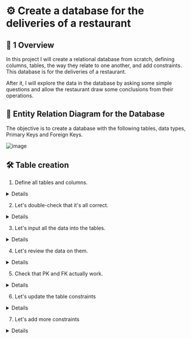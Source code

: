 # ⚙️ Create a database for the deliveries of a restaurant

## 📌 1 Overview

In this project I will create a relational database from scratch, defining columns, tables, the way they relate to one another, and add constraints. This database is for the deliveries of a restaurant.

After it, I will explore the data in the database by asking some simple questions and allow the restaurant draw some conclusions from their operations.

## 📐 Entity Relation Diagram for the Database

The objective is to create a database with the following tables, data types, Primary Keys and Foreign Keys. 

![image](https://github.com/alexalra/Portfolio-2/assets/78654579/b7806e3f-0eef-430f-87fa-f587a4cafb79)

## 🛠️ Table creation 

1. Define all tables and columns.
   
<details>

  <summary>Details</summary>
  

```
Let's first define all the tables and their columns, along with their constrains and different relations. 
```
Code

```sql

CREATE TABLE recipe (  
   id integer PRIMARY KEY UNIQUE,
   name varchar(30),
   ingredients varchar(100) NOT NULL,
   link varchar(20),
   price decimal 
);

CREATE TABLE customer (
   id integer PRIMARY KEY UNIQUE,
   name varchar(20),
   telephone char(10),
   allergens varchar(20),
   delivery boolean NOT NULL
);

CREATE TABLE orders (
   id integer PRIMARY KEY UNIQUE,
   recipe_id integer REFERENCES recipe(id),
   customer_id integer REFERENCES customer(id),
   price decimal, 
   comment varchar(100)
);

CREATE TABLE rating (
   customer_id integer REFERENCES customer(id),
   recipe_id integer REFERENCES recipe(id),
   rating decimal,
   PRIMARY KEY (customer_id, recipe_id)
);

CREATE TABLE customer_address (
   customer_id integer REFERENCES customer(id),
   street_name_number varchar(40),
   city varchar(15),
   state varchar(15)
);

```


</details>




2. Let's double-check that it's all correct.

<details>

  <summary>Details</summary>
  

```
Let's make sure that all the tables and PK/FK were created correctly. 
```
Code

```sql

SELECT 
    constraint_name, table_name, column_name
  FROM
    information_schema.key_column_usage
  WHERE
    table_name = 'orders';

SELECT 
    constraint_name, table_name, column_name
  FROM
    information_schema.key_column_usage
  WHERE
    table_name = 'customer';

SELECT 
    constraint_name, table_name, column_name
  FROM
    information_schema.key_column_usage
  WHERE
    table_name = 'recipe';

SELECT 
    constraint_name, table_name, column_name
  FROM
    information_schema.key_column_usage
  WHERE
    table_name = 'rating';

SELECT 
    constraint_name, table_name, column_name
  FROM
    information_schema.key_column_usage
  WHERE
    table_name = 'customer_address';

```
Example from 'orders' table 

![image](https://github.com/alexalra/Portfolio-2/assets/78654579/d0223412-789e-49dd-afb9-2ea2a7909bcb)

</details>

3. Let's input all the data into the tables.

<details>

  <summary>Details</summary>
  

```
Let´s do it table by table.
```
Code

```sql


INSERT INTO recipe (id, name, ingredients, link, price)
   VALUES
   (13,'Smoked half chicken', 'Chicken and herbs', 'www.ourmenu13.com', 19.2),
   (12,'Pork belly with fries', 'Pork belly, fries, coleslaw and pickles', 'www.ourmenu12.com', 13.1),
   (5, 'BBQ Feast', 'Pork belly, chicken, fried chicken, fries and special mayo sauce', 'www.ourmenu5.com', 30.5),
   (6, 'Havana Sandwich', 'Roast pork, cheese, ham, pickles, bread and mustard', 'www.ourmenu6.com', 9.5),
   (11, 'Po boy', 'bread, shrimp, crawfish, mayo, hot sauce, capers and salad', 'www.ourmenu11.com', 9.2);

INSERT INTO customer (id, name, telephone, allergens, delivery)
VALUES 
   (3456, 'Robert', 003724567, 'none', TRUE),
   (5678, 'Agnes', 003729078, 'almonds', TRUE),
   (1456, 'David', 003724568, 'none', TRUE),
   (8907, 'Maria', 003721268, 'fish', FALSE),
   (1267, 'Geoff', 003722398, 'fish', TRUE),
   (3467, 'Juan', 003723562, 'pork', FALSE),
   (8897, 'Heili', 003723908, 'none', TRUE),
   (2347, 'Inna', 003729078, 'mayo', TRUE);

INSERT INTO orders (id, recipe_id, customer_id, price, comment)
VALUES
   (154, 13, 3456, 20.5, 'add spicy sauce'),
   (323, 12, 5678, 15.9, 'make it salty'),
   (643, 5, 1456, 38.7, 'no spicy'),
   (753, 6, 8907, 9.5, 'Extra sauce'),
   (532, 11, 1267, 12.9, 'No plastic wrapping'),
   (789, 12, 3467, 13.1, 'make it yummy'),
   (189, 6, 8897, 10.9, 'none'),
   (890, 5, 2347, 39.1, 'wrap it properly');

INSERT INTO rating (customer_id, recipe_id, rating)
VALUES
   (3456, 13, 7.8),
   (5678, 12, 8.9),
   (1456, 5, 8.0),
   (8907, 6, 6.2),
   (1267, 11, 7),
   (3467, 12, 10),
   (8897, 6, 5.4),
   (2347, 5, 10);

INSERT INTO customer_address (customer_id, street_name_number, city, state)
VALUES
   (3456, 'Kopli liinid, 13', 'Tallinn', 'Harjumaa'),
   (5678, 'Torupilli ots, 4, 12B', 'Tallinn', 'Harjumaa'),
   (1456, 'Alliksoo põik 6B', 'Tallinn', 'Harjumaa'),
   (1267, 'Kaluri tn 7','Tallinn', 'Harjumaa'),
   (8897, 'Kressi tee 89', 'Tallinn', 'Harjumaa'),
   (2347, 'Kuuli tn 7, 6D','Tallinn', 'Harjumaa');


```
</details>

4. Let's review the data on them.

<details>

  <summary>Details</summary>
  

```
Let's check that the data was correctly input into the tables.
```
Code

```sql

SELECT *
FROM recipe;

SELECT *
FROM orders;

SELECT *
FROM customer;

SELECT *
FROM rating;

SELECT *
FROM customer_address;
```
Example of 'recipe' table.

![image](https://github.com/alexalra/Portfolio-2/assets/78654579/6c8174d3-3919-4fac-923f-3edebbc9eaf7)


</details>

5. Check that PK and FK actually work.

<details>

  <summary>Details</summary>
  

```
Let's make a simple join to make sure that tables are properly connected. 
```
Code

```sql

SELECT
   recipe.ingredients, customer.allergens
FROM
   recipe
JOIN
   orders 
ON
   recipe.id = orders.recipe_id
JOIN
   customer
ON
   customer.id = orders.customer_id

```
It works like a charm!

![image](https://github.com/alexalra/Portfolio-2/assets/78654579/cb419f18-abce-4085-832a-e3f0c163c9f3)

</details>

6. Let's update the table constraints

<details>

  <summary>Details</summary>
  

```
Apparently, there are no constrains in the recipe table for the column 'price'.

Someone input a new recipe without a price.

I tried to add a constrain to prevent this from happening again but I would get an error afterwards.

That's because there were aleady NULL values in the table.

```
Code

```sql

INSERT INTO recipe (id, name, ingredients, link)
VALUES
   (49,'Rosemary focaccia', 'Flour, eggs, water, rosemary, yeast', 'www.ourmenu49.com');


ALTER TABLE
   recipe
ALTER COLUMN
   price
SET NOT NULL;

```
![image](https://github.com/alexalra/Portfolio-2/assets/78654579/2e7ea185-84f5-4a67-b269-9e36dc93d6a3)
  

```
1) To work around this, I set up all NULL values to 0.

2) I ran again the query to add the constrain. It worked this time. Now nobody else will be able to leave this data field empty.

3) The current 0 values can also be changed manually, let's set up the focaccia price correctly.

```
Code

```sql

UPDATE
   recipe
SET
   price = 0
WHERE
   price IS NULL;


ALTER TABLE
   recipe
ALTER COLUMN
   price
SET NOT NULL;


UPDATE
   recipe
SET
   price = 17.8
WHERE
   name = 'Rosemary focaccia';



```
![image](https://github.com/alexalra/Portfolio-2/assets/78654579/580ba462-3322-4d1b-8f9c-dcb9526efbd3)

</details>


7. Let's add more constraints

<details>

  <summary>Details</summary>
  

```
We want to prevent customers from leaving ratings below 0.

Let's add a constrain so rating can only be 0 or bigger.

```
Code

```sql

ALTER TABLE rating
ADD CHECK (rating >= 0)

```

## ❓ Questions

Let's ask some questions to explore that database and see how the deliveries of this restaurant are going.

1. Which recipe generated more revenues? 

<details>

  <summary>Answer</summary>
  

```
BBQ Feast
```
Code

```sql

SELECT
  recipe.name, SUM(orders.price)
FROM
  recipe
JOIN
  orders 
ON
  recipe.id = orders.recipe_id
GROUP BY
  1
ORDER BY
  2 DESC;
```
![image](https://github.com/alexalra/Portfolio-2/assets/78654579/1d309813-3fa4-4285-8bf9-27bdefa8538a)

</details>


2. Who is the customer that is allergic to fish and placed an order with a recipe containing some sort of fish? 

<details>

  <summary>Answer</summary>
  

```
It was Geoff, who ordered Po boy, that contains crawfish.
```
Code

```sql

SELECT
  customer.name,
  recipe.name,
  customer.allergens,
  recipe.ingredients
FROM
  recipe
JOIN
  orders 
ON
  recipe.id = orders.recipe_id
JOIN
  customer
ON
  orders.customer_id = customer.id
WHERE
  recipe.ingredients LIKE '%fish%' AND customer.allergens = 'fish';

```
![image](https://github.com/alexalra/Portfolio-2/assets/78654579/4dcc7283-5149-433a-ac5b-7e80a5a55247)

</details>

3. How much was every delivery?

<details>

  <summary>Answer</summary>
  

```
The orders.price is always higher than recipe.price. That is because orders.price includes the cost of the delivery. To calculate exactly how much every customer paid for the delivery we will deduct the recipe.price from every order.price and round the result. 
```
Code

```sql

SELECT
  orders.id,
  ROUND(orders.price - recipe.price,2) AS DELIVERY_PRICE
FROM
  recipe
JOIN
  orders
ON
  recipe.id = orders.recipe_id;


```
![image](https://github.com/alexalra/Portfolio-2/assets/78654579/30fe6f67-8060-4a91-8807-eae0d2067279)

</details>

4. Which is the name of the customer that gave the highest rating?

<details>

  <summary>Answer</summary>
  

```
It was Inna, with 10. 
```
Code

```sql

SELECT
  customer.name,
  rating.rating
FROM
  customer
JOIN
  customer_address
ON
  customer.id = customer_address.customer_id
JOIN
  rating
ON
  customer_address.customer_id = rating.customer_id
ORDER BY
   2 DESC
LIMIT
  1;


```
![image](https://github.com/alexalra/Portfolio-2/assets/78654579/2dd4bcfd-0303-4c4c-ae05-b29f81aa3687)

</details>

5. Which customers requested food/recipes containing ingredients they are allergic to?

<details>

  <summary>Answer</summary>
  

```
At the beginning, I run the code below and it was giving me a erroneous result. It was always missing one of the customers, Juan, who is allergic to pork. For some reason, it was not being captured. Probably because WHERE statement is case sensitive and while the recipe had 'Pork belly' the customer was allergic to 'pork'.
```
Code

```sql

SELECT
  customer.name,
  recipe.ingredients,
  customer.allergens
FROM
  recipe
JOIN
  orders ON recipe.id = orders.recipe_id
JOIN
  customer ON customer.id = orders.customer_id
WHERE
  recipe.ingredients LIKE '%' || customer.allergens || '%'

```
![image](https://github.com/alexalra/Portfolio-2/assets/78654579/acc0bc7d-0dbd-4bd3-b35e-c5eb23caa109)

  <summary>Answer</summary>
  

```
I sorted this issue by using LOWER before the column where the values were affected by the capital letters.

3 customers requested food containing ingredients they are allergic to.

Geoff, Juan and Inna
```
Code

```sql

SELECT
  customer.name,
  recipe.ingredients,
  customer.allergens
FROM
  recipe
JOIN
  orders ON recipe.id = orders.recipe_id
JOIN
  customer ON customer.id = orders.customer_id
WHERE
  LOWER(recipe.ingredients) LIKE '%' || customer.allergens || '%'

```
![image](https://github.com/alexalra/Portfolio-2/assets/78654579/5006fe0a-b09d-4ed9-8039-9d0d09740864)


